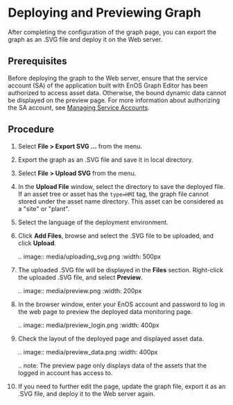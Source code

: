 # Deploying and Previewing Graph

After completing the configuration of the graph page, you can export the graph as an .SVG file and deploy it on the Web server.

## Prerequisites

Before deploying the graph to the Web server, ensure that the service account (SA) of the application built with EnOS Graph Editor has been authorized to access asset data. Otherwise, the bound dynamic data cannot be displayed on the preview page. For more information about authorizing the SA account, see [Managing Service Accounts](/docs/enos/en/latest/iam/howto/service_account/managing_service_account.html).

## Procedure

1. Select **File > Export SVG ...** from the menu.

2. Export the graph as an .SVG file and save it in local directory.

3. Select **File > Upload SVG** from the menu.

4. In the **Upload File** window, select the directory to save the deployed file. If an asset tree or asset has the `type=HMI` tag, the graph file cannot stored under the asset name directory. This asset can be considered as a "site" or "plant".

5. Select the language of the deployment environment.

6. Click **Add Files**, browse and select the .SVG file to be uploaded, and click **Upload**.

   .. image:: media/uploading_svg.png
      :width: 500px

7. The uploaded .SVG file will be displayed in the **Files** section. Right-click the uploaded .SVG file, and select **Preview**.

   .. image:: media/preview.png
      :width: 200px

8. In the browser window, enter your EnOS account and password to log in the web page to preview the deployed data monitoring page.

   .. image:: media/preview_login.png
      :width: 400px

9. Check the layout of the deployed page and displayed asset data.

   .. image:: media/preview_data.png
      :width: 400px

   .. note: The preview page only displays data of the assets that the logged in account has access to.

10. If you need to further edit the page, update the graph file, export it as an .SVG file, and deploy it to the Web server again.
